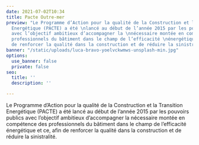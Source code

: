 ```yaml
---
date: 2021-07-02T10:34
title: Pacte Outre-mer
preview: "Le Programme d’Action pour la qualité de la Construction et la Transition
  Energétique (PACTE) a été \nlancé au début de l’année 2015 par les pouvoirs publics
  avec l’objectif ambitieux d’accompagner la \nnécessaire montée en compétence des
  professionnels du bâtiment dans le champ de l’efficacité \nénergétique et ce, afin
  de renforcer la qualité dans la construction et de réduire la sinistralité."
banner: "/static/uploads/luca-bravo-yoelvckwmws-unsplash-min.jpg"
options:
  use_banner: false
  private: false
seo:
  title: ''
  description: ''

---
```

Le Programme d’Action pour la qualité de la Construction et la Transition Energétique (PACTE) a été lancé au début de l’année 2015 par les pouvoirs publics avec l’objectif ambitieux d’accompagner la nécessaire montée en compétence des professionnels du bâtiment dans le champ de l’efficacité énergétique et ce, afin de renforcer la qualité dans la construction et de réduire la sinistralité.